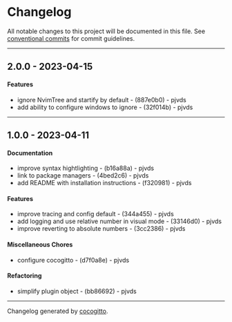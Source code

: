 # Changelog
All notable changes to this project will be documented in this file. See [conventional commits](https://www.conventionalcommits.org/) for commit guidelines.

- - -
## 2.0.0 - 2023-04-15
#### Features
- ignore NvimTree and startify by default - (887e0b0) - pjvds
- add ability to configure windows to ignore - (32f014b) - pjvds

- - -

## 1.0.0 - 2023-04-11
#### Documentation
- improve syntax hightlighting - (b16a88a) - pjvds
- link to package managers - (4bed2c6) - pjvds
- add README with installation instructions - (f320981) - pjvds
#### Features
- improve tracing and config default - (344a455) - pjvds
- add logging and use relative number in visual mode - (33146d0) - pjvds
- improve reverting to absolute numbers - (3cc2386) - pjvds
#### Miscellaneous Chores
- configure cocogitto - (d7f0a8e) - pjvds
#### Refactoring
- simplify plugin object - (bb86692) - pjvds

- - -

Changelog generated by [cocogitto](https://github.com/cocogitto/cocogitto).